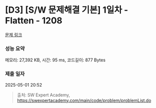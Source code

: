 # [D3] [S/W 문제해결 기본] 1일차 - Flatten - 1208 

[문제 링크](https://swexpertacademy.com/main/code/problem/problemDetail.do?contestProbId=AV139KOaABgCFAYh) 

### 성능 요약

메모리: 27,392 KB, 시간: 95 ms, 코드길이: 877 Bytes

### 제출 일자

2025-05-01 20:52



> 출처: SW Expert Academy, https://swexpertacademy.com/main/code/problem/problemList.do